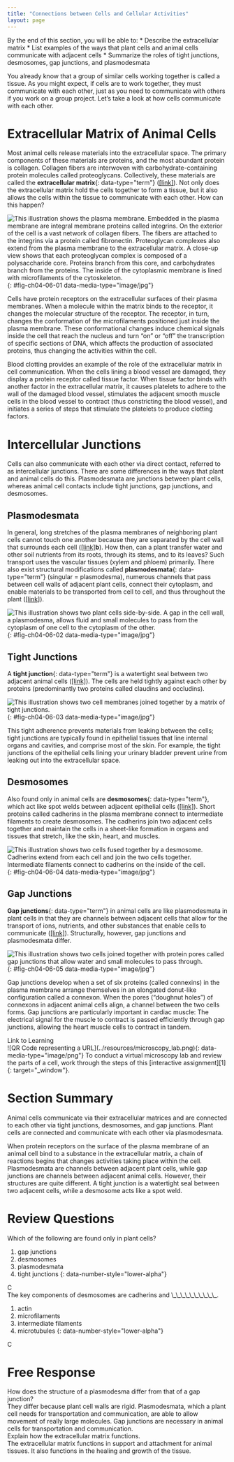 ```yaml
---
title: "Connections between Cells and Cellular Activities"
layout: page
---
```



<div data-type="abstract" markdown="1">
By the end of this section, you will be able to:
* Describe the extracellular matrix
* List examples of the ways that plant cells and animal cells communicate with adjacent cells
* Summarize the roles of tight junctions, desmosomes, gap junctions, and plasmodesmata

</div>

You already know that a group of similar cells working together is called a tissue. As you might expect, if cells are to work together, they must communicate with each other, just as you need to communicate with others if you work on a group project. Let’s take a look at how cells communicate with each other.

# Extracellular Matrix of Animal Cells

Most animal cells release materials into the extracellular space. The primary components of these materials are proteins, and the most abundant protein is collagen. Collagen fibers are interwoven with carbohydrate-containing protein molecules called proteoglycans. Collectively, these materials are called the **extracellular matrix**{: data-type="term"} ([\[link\]](#fig-ch04-06-01)). Not only does the extracellular matrix hold the cells together to form a tissue, but it also allows the cells within the tissue to communicate with each other. How can this happen?

 ![This illustration shows the plasma membrane. Embedded in the plasma membrane are integral membrane proteins called integrins. On the exterior of the cell is a vast network of collagen fibers. The fibers are attached to the integrins via a protein called fibronectin. Proteoglycan complexes also extend from the plasma membrane to the extracellular matrix. A close-up view shows that each proteoglycan complex is composed of a polysaccharide core. Proteins branch from this core, and carbohydrates branch from the proteins. The inside of the cytoplasmic membrane is lined with microfilaments of the cytoskeleton.](../resources/Figure_04_06_01.jpg "The extracellular matrix consists of a network of proteins and carbohydrates."){: #fig-ch04-06-01 data-media-type="image/jpg"}

Cells have protein receptors on the extracellular surfaces of their plasma membranes. When a molecule within the matrix binds to the receptor, it changes the molecular structure of the receptor. The receptor, in turn, changes the conformation of the microfilaments positioned just inside the plasma membrane. These conformational changes induce chemical signals inside the cell that reach the nucleus and turn “on” or “off” the transcription of specific sections of DNA, which affects the production of associated proteins, thus changing the activities within the cell.

Blood clotting provides an example of the role of the extracellular matrix in cell communication. When the cells lining a blood vessel are damaged, they display a protein receptor called tissue factor. When tissue factor binds with another factor in the extracellular matrix, it causes platelets to adhere to the wall of the damaged blood vessel, stimulates the adjacent smooth muscle cells in the blood vessel to contract (thus constricting the blood vessel), and initiates a series of steps that stimulate the platelets to produce clotting factors.

# Intercellular Junctions

Cells can also communicate with each other via direct contact, referred to as intercellular junctions. There are some differences in the ways that plant and animal cells do this. Plasmodesmata are junctions between plant cells, whereas animal cell contacts include tight junctions, gap junctions, and desmosomes.

## Plasmodesmata

In general, long stretches of the plasma membranes of neighboring plant cells cannot touch one another because they are separated by the cell wall that surrounds each cell ([\[link\]](/m44407#fig-ch04-03-01)**b**). How then, can a plant transfer water and other soil nutrients from its roots, through its stems, and to its leaves? Such transport uses the vascular tissues (xylem and phloem) primarily. There also exist structural modifications called **plasmodesmata**{: data-type="term"} (singular = plasmodesma), numerous channels that pass between cell walls of adjacent plant cells, connect their cytoplasm, and enable materials to be transported from cell to cell, and thus throughout the plant ([\[link\]](#fig-ch04-06-02)).

![This illustration shows two plant cells side-by-side. A gap in the cell wall, a plasmodesma, allows fluid and small molecules to pass from the cytoplasm of one cell to the cytoplasm of the other.](../resources/Figure_04_06_02.jpg "A plasmodesma is a channel between the cell walls of two adjacent plant cells. Plasmodesmata allow materials to pass from the cytoplasm of one plant cell to the cytoplasm of an adjacent cell."){: #fig-ch04-06-02 data-media-type="image/jpg"}

## Tight Junctions

A **tight junction**{: data-type="term"} is a watertight seal between two adjacent animal cells ([\[link\]](#fig-ch04-06-03)). The cells are held tightly against each other by proteins (predominantly two proteins called claudins and occludins).

![This illustration shows two cell membranes joined together by a matrix of tight junctions.](../resources/Figure_04_06_03.jpg "Tight junctions form watertight connections between adjacent animal cells. Proteins create tight junction adherence. (credit: modification of work by Mariana Ruiz Villareal)"){: #fig-ch04-06-03 data-media-type="image/jpg"}

This tight adherence prevents materials from leaking between the cells; tight junctions are typically found in epithelial tissues that line internal organs and cavities, and comprise most of the skin. For example, the tight junctions of the epithelial cells lining your urinary bladder prevent urine from leaking out into the extracellular space.

## Desmosomes

Also found only in animal cells are **desmosomes**{: data-type="term"}, which act like spot welds between adjacent epithelial cells ([\[link\]](#fig-ch04-06-04)). Short proteins called cadherins in the plasma membrane connect to intermediate filaments to create desmosomes. The cadherins join two adjacent cells together and maintain the cells in a sheet-like formation in organs and tissues that stretch, like the skin, heart, and muscles.

 ![This illustration shows two cells fused together by a desmosome. Cadherins extend from each cell and join the two cells together. Intermediate filaments connect to cadherins on the inside of the cell.](../resources/Figure_04_06_04.jpg "A desmosome forms a very strong spot weld between cells. It is created by the linkage of cadherins and intermediate filaments. (credit: modification of work by Mariana Ruiz Villareal)"){: #fig-ch04-06-04 data-media-type="image/jpg"}

## Gap Junctions

**Gap junctions**{: data-type="term"} in animal cells are like plasmodesmata in plant cells in that they are channels between adjacent cells that allow for the transport of ions, nutrients, and other substances that enable cells to communicate ([\[link\]](#fig-ch04-06-05)). Structurally, however, gap junctions and plasmodesmata differ.

 ![This illustration shows two cells joined together with protein pores called gap junctions that allow water and small molecules to pass through.](../resources/Figure_04_06_05.jpg "A gap junction is a protein-lined pore that allows water and small molecules to pass between adjacent animal cells. (credit: modification of work by Mariana Ruiz Villareal)"){: #fig-ch04-06-05 data-media-type="image/jpg"}

Gap junctions develop when a set of six proteins (called connexins) in the plasma membrane arrange themselves in an elongated donut-like configuration called a connexon. When the pores (“doughnut holes”) of connexons in adjacent animal cells align, a channel between the two cells forms. Gap junctions are particularly important in cardiac muscle: The electrical signal for the muscle to contract is passed efficiently through gap junctions, allowing the heart muscle cells to contract in tandem.

<div data-type="note" class="interactive" data-label="" markdown="1">
<div data-type="title">
Link to Learning
</div>
<span data-type="media" data-alt="QR Code representing a URL"> ![QR Code representing a URL](../resources/microscopy_lab.png){: data-media-type="image/png"} </span>
To conduct a virtual microscopy lab and review the parts of a cell, work through the steps of this [interactive assignment][1]{: target="_window"}.

</div>

# Section Summary

Animal cells communicate via their extracellular matrices and are connected to each other via tight junctions, desmosomes, and gap junctions. Plant cells are connected and communicate with each other via plasmodesmata.

When protein receptors on the surface of the plasma membrane of an animal cell bind to a substance in the extracellular matrix, a chain of reactions begins that changes activities taking place within the cell. Plasmodesmata are channels between adjacent plant cells, while gap junctions are channels between adjacent animal cells. However, their structures are quite different. A tight junction is a watertight seal between two adjacent cells, while a desmosome acts like a spot weld.

# Review Questions

<div data-type="exercise">
<div data-type="problem" markdown="1">
Which of the following are found only in plant cells?

1.  gap junctions
2.  desmosomes
3.  plasmodesmata
4.  tight junctions
{: data-number-style="lower-alpha"}

</div>
<div data-type="solution" markdown="1">
C

</div>
</div>

<div data-type="exercise">
<div data-type="problem" markdown="1">
The key components of desmosomes are cadherins and \_\_\_\_\_\_\_\_\_\_.

1.  actin
2.  microfilaments
3.  intermediate filaments
4.  microtubules
{: data-number-style="lower-alpha"}

</div>
<div data-type="solution" markdown="1">
C

</div>
</div>

# Free Response

<div data-type="exercise">
<div data-type="problem" markdown="1">
How does the structure of a plasmodesma differ from that of a gap junction?

</div>
<div data-type="solution" markdown="1">
They differ because plant cell walls are rigid. Plasmodesmata, which a plant cell needs for transportation and communication, are able to allow movement of really large molecules. Gap junctions are necessary in animal cells for transportation and communication.

</div>
</div>

<div data-type="exercise">
<div data-type="problem" markdown="1">
Explain how the extracellular matrix functions.

</div>
<div data-type="solution" markdown="1">
The extracellular matrix functions in support and attachment for animal tissues. It also functions in the healing and growth of the tissue.

</div>
</div>



[1]: http://openstaxcollege.org/l/microscopy_lab
